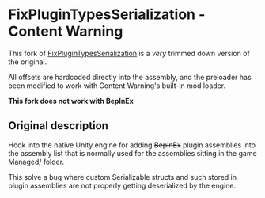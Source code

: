 # FixPluginTypesSerialization - Content Warning

This fork of [FixPluginTypesSerialization](https://github.com/xiaoxiao921/FixPluginTypesSerialization) is a _very_ trimmed down version of the original.

All offsets are hardcoded directly into the assembly, and the preloader has been modified to work with Content Warning's built-in mod loader.

**This fork does not work with BepInEx**

## Original description

Hook into the native Unity engine for adding ~~BepInEx~~ plugin assemblies into the assembly list that is normally used for the assemblies sitting in the game Managed/ folder.

This solve a bug where custom Serializable structs and such stored in plugin assemblies are not properly getting deserialized by the engine.
